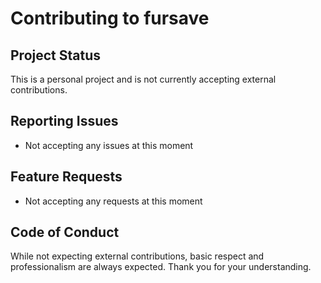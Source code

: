 # Contributing to fursave

## Project Status

This is a personal project and is not currently accepting external contributions.

## Reporting Issues

- Not accepting any issues at this moment

## Feature Requests

- Not accepting any requests at this moment

## Code of Conduct

While not expecting external contributions, basic respect and professionalism are always expected. Thank you for your understanding.

